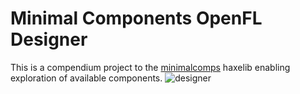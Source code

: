 # Minimal Components OpenFL Designer

This is a compendium project to the [minimalcomps](https://github.com/jasonsturges/minimalcomps-openfl) haxelib enabling exploration of available components.
![designer](http://labs.jasonsturges.com/openfl/minimalcomps/minimalcomps-designer3.gif)
